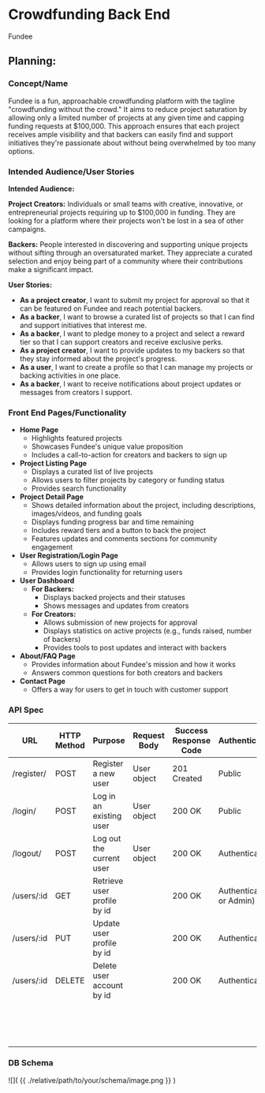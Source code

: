 # Crowdfunding Back End
Fundee

## Planning:
### Concept/Name
Fundee is a fun, approachable crowdfunding platform with the tagline "crowdfunding without the crowd." It aims to reduce project saturation by allowing only a limited number of projects at any given time and capping funding requests at $100,000. This approach ensures that each project receives ample visibility and that backers can easily find and support initiatives they're passionate about without being overwhelmed by too many options.

### Intended Audience/User Stories

**Intended Audience:**

**Project Creators:** Individuals or small teams with creative, innovative, or entrepreneurial projects requiring up to $100,000 in funding. They are looking for a platform where their projects won't be lost in a sea of other campaigns.

**Backers:** People interested in discovering and supporting unique projects without sifting through an oversaturated market. They appreciate a curated selection and enjoy being part of a community where their contributions make a significant impact.

**User Stories:**

- **As a project creator**, I want to submit my project for approval so that it can be featured on Fundee and reach potential backers.
- **As a backer**, I want to browse a curated list of projects so that I can find and support initiatives that interest me.
- **As a backer**, I want to pledge money to a project and select a reward tier so that I can support creators and receive exclusive perks.
- **As a project creator**, I want to provide updates to my backers so that they stay informed about the project's progress.
- **As a user**, I want to create a profile so that I can manage my projects or backing activities in one place.
- **As a backer**, I want to receive notifications about project updates or messages from creators I support.

### Front End Pages/Functionality
- **Home Page**
    - Highlights featured projects
    - Showcases Fundee's unique value proposition
    - Includes a call-to-action for creators and backers to sign up
- **Project Listing Page**
    - Displays a curated list of live projects
    - Allows users to filter projects by category or funding status
    - Provides search functionality
- **Project Detail Page**
    - Shows detailed information about the project, including descriptions, images/videos, and funding goals
    - Displays funding progress bar and time remaining
    - Includes reward tiers and a button to back the project
    - Features updates and comments sections for community engagement
- **User Registration/Login Page**
    - Allows users to sign up using email
    - Provides login functionality for returning users
- **User Dashboard**
    - **For Backers:**
        - Displays backed projects and their statuses
        - Shows messages and updates from creators
    - **For Creators:**
        - Allows submission of new projects for approval
        - Displays statistics on active projects (e.g., funds raised, number of backers)
        - Provides tools to post updates and interact with backers
- **About/FAQ Page**
    - Provides information about Fundee's mission and how it works
    - Answers common questions for both creators and backers
- **Contact Page**
    - Offers a way for users to get in touch with customer support

### API Spec
| URL           | HTTP Method | Purpose                     | Request Body | Success Response Code | Authentication/Authorisation        |
| --------------| ----------- | --------------------------- | ------------ | --------------------- | ------------------------------------|
| /register/    | POST        | Register a new user         | User object  | 201 Created           | Public                              |
| /login/       | POST        | Log in an existing user     | User object  | 200 OK                | Public                              |
| /logout/      | POST        | Log out the current user    | User object  | 200 OK                | Authenticated Users                 |
| /users/:id    | GET         | Retrieve user profile by id |              | 200 OK                | Authenticated Users (Owner or Admin)|
| /users/:id    | PUT         | Update user profile by id   |              | 200 OK                | Authenticated Users (Owner)         |
| /users/:id    | DELETE      | Delete user account by id   |              | 200 OK                | Authenticated Users (Owner)         |
|     |             |         |              |                       |                              |
|     |             |         |              |                       |                              |
|     |             |         |              |                       |                              |
|     |             |         |              |                       |                              |
|     |             |         |              |                       |                              |
|     |             |         |              |                       |                              |
|     |             |         |              |                       |                              |
|     |             |         |              |                       |                              |
|     |             |         |              |                       |                              |
|     |             |         |              |                       |                              |
|     |             |         |              |                       |                              |
|     |             |         |              |                       |                              |
|     |             |         |              |                       |                              |
|     |             |         |              |                       |                              |
|     |             |         |              |                       |                              |

### DB Schema
![]( {{ ./relative/path/to/your/schema/image.png }} )